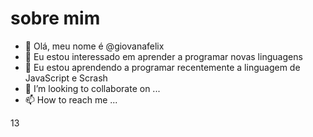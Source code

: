 # sobre mim

- 👋 Olá, meu nome é @giovanafelix
- 👀 Eu estou interessado em aprender a programar novas linguagens
- 🌱 Eu estou aprendendo a programar recentemente a linguagem de JavaScript e Scrash
- 💞️ I’m looking to collaborate on ...
- 📫 How to reach me ...

<!---
10
giovanafelix/giovanafelix is a ✨ special ✨ repository because its `README.md` (this file) appears on your GitHub profile.
11
You can click the Preview link to take a look at your changes.
12
--->
13
